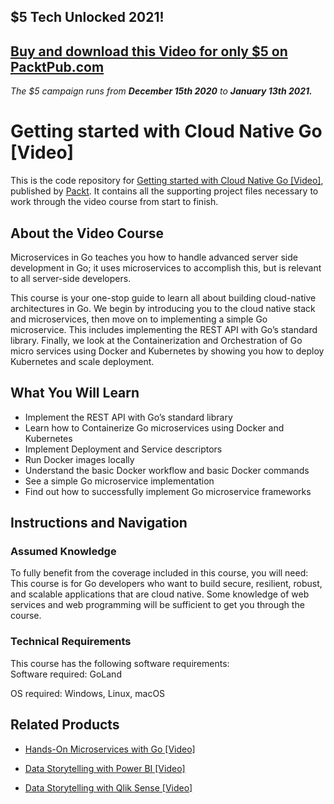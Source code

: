 ## $5 Tech Unlocked 2021!
[Buy and download this Video for only $5 on PacktPub.com](https://www.packtpub.com/product/getting-started-with-cloud-native-go-video/9781787125476)
-----
*The $5 campaign         runs from __December 15th 2020__ to __January 13th 2021.__*

# Getting started with Cloud Native Go [Video]
This is the code repository for [Getting started with Cloud Native Go [Video]](https://www.packtpub.com/application-development/getting-started-cloud-native-go?utm_source=github&utm_medium=repository&utm_campaign=9781787125476), published by [Packt](https://www.packtpub.com/?utm_source=github). It contains all the supporting project files necessary to work through the video course from start to finish.
## About the Video Course
Microservices in Go teaches you how to handle advanced server side development in Go; it uses microservices to accomplish this, but is relevant to all server-side developers.

This course is your one-stop guide to learn all about building cloud-native architectures in Go. We begin by introducing you to the cloud native stack and microservices, then move on to implementing a simple Go microservice. This includes implementing the REST API with Go’s standard library. Finally, we look at the Containerization and Orchestration of Go micro services using Docker and Kubernetes by showing you how to deploy Kubernetes and scale deployment.

<H2>What You Will Learn</H2>
<DIV class=book-info-will-learn-text>
<UL>
<LI>Implement the REST API with Go’s standard library 
<LI>Learn how to Containerize Go microservices using Docker and Kubernetes 
<LI>Implement Deployment and Service descriptors 
<LI>Run Docker images locally 
<LI>Understand the basic Docker workflow and basic Docker commands 
<LI>See a simple Go microservice implementation 
<LI>Find out how to successfully implement Go microservice frameworks </LI></UL></DIV>

## Instructions and Navigation
### Assumed Knowledge
To fully benefit from the coverage included in this course, you will need:<br/>
This course is for Go developers who want to build secure, resilient, robust, and scalable applications that are cloud native. Some knowledge of web services and web programming will be sufficient to get you through the course.
### Technical Requirements
This course has the following software requirements:<br/>
Software required:
GoLand

OS required:
Windows, Linux, macOS

## Related Products
* [Hands-On Microservices with Go [Video]](https://www.packtpub.com/application-development/hands-microservices-go-video?utm_source=github&utm_medium=repository&utm_campaign=9781788993999)

* [Data Storytelling with Power BI [Video]](https://www.packtpub.com/big-data-and-business-intelligence/data-storytelling-power-bi-video?utm_source=github&utm_medium=repository&utm_campaign=9781789959475)

* [Data Storytelling with Qlik Sense [Video]](https://www.packtpub.com/big-data-and-business-intelligence/data-storytelling-qlik-sense-video?utm_source=github&utm_medium=repository&utm_campaign=9781789959123)

